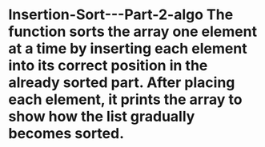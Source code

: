 # Insertion-Sort---Part-2-algo The function sorts the array one element at a time by inserting each element into its correct position in the already sorted part. After placing each element, it prints the array to show how the list gradually becomes sorted.
